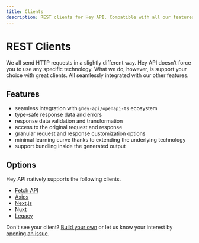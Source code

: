 ```yaml
---
title: Clients
description: REST clients for Hey API. Compatible with all our features.
---
```


<script setup>
import { embedProject } from '../embed'
</script>

# REST Clients

We all send HTTP requests in a slightly different way. Hey API doesn't force you to use any specific technology. What we do, however, is support your choice with great clients. All seamlessly integrated with our other features.

## Features

- seamless integration with `@hey-api/openapi-ts` ecosystem
- type-safe response data and errors
- response data validation and transformation
- access to the original request and response
- granular request and response customization options
- minimal learning curve thanks to extending the underlying technology
- support bundling inside the generated output

## Options

Hey API natively supports the following clients.

- [Fetch API](/openapi-ts/clients/fetch)
- [Axios](/openapi-ts/clients/axios)
- [Next.js](/openapi-ts/clients/next-js)
- [Nuxt](/openapi-ts/clients/nuxt)
- [Legacy](/openapi-ts/clients/legacy)

Don't see your client? [Build your own](/openapi-ts/clients/custom) or let us know your interest by [opening an issue](https://github.com/hey-api/openapi-ts/issues).

<!--@include: ../partials/examples.md-->
<!--@include: ../partials/sponsors.md-->
